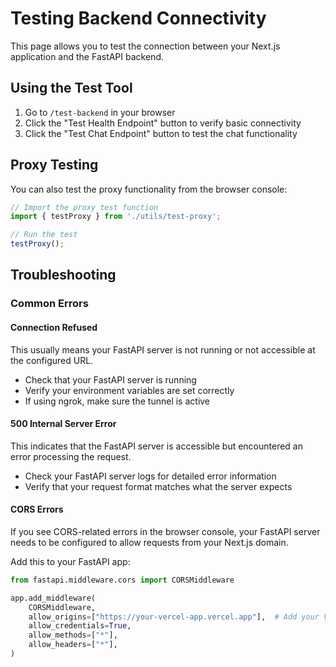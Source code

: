# Testing Backend Connectivity

This page allows you to test the connection between your Next.js application and the FastAPI backend.

## Using the Test Tool

1. Go to `/test-backend` in your browser
2. Click the "Test Health Endpoint" button to verify basic connectivity
3. Click the "Test Chat Endpoint" button to test the chat functionality

## Proxy Testing

You can also test the proxy functionality from the browser console:

```javascript
// Import the proxy test function
import { testProxy } from './utils/test-proxy';

// Run the test
testProxy();
```

## Troubleshooting

### Common Errors

#### Connection Refused
This usually means your FastAPI server is not running or not accessible at the configured URL.

- Check that your FastAPI server is running
- Verify your environment variables are set correctly
- If using ngrok, make sure the tunnel is active

#### 500 Internal Server Error
This indicates that the FastAPI server is accessible but encountered an error processing the request.

- Check your FastAPI server logs for detailed error information
- Verify that your request format matches what the server expects

#### CORS Errors
If you see CORS-related errors in the browser console, your FastAPI server needs to be configured to allow requests from your Next.js domain.

Add this to your FastAPI app:

```python
from fastapi.middleware.cors import CORSMiddleware

app.add_middleware(
    CORSMiddleware,
    allow_origins=["https://your-vercel-app.vercel.app"],  # Add your Vercel domain
    allow_credentials=True,
    allow_methods=["*"],
    allow_headers=["*"],
)
```

